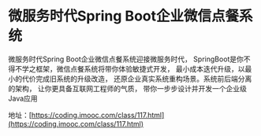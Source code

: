 # 微服务时代Spring Boot企业微信点餐系统
微服务时代Spring Boot企业微信点餐系统迎接微服务时代，
SpringBoot是你不得不学之框架，微信点餐系统将带你体验敏捷式开发，
最小成本迭代升级，以最小的代价完成旧系统的升级改造，
还原企业真实系统重构场景。系统前后端分离的架构，
让你更具备互联网工程师的气质，
带你一步步设计并开发一个企业级Java应用

地址：[https://coding.imooc.com/class/117.html](https://coding.imooc.com/class/117.html)



